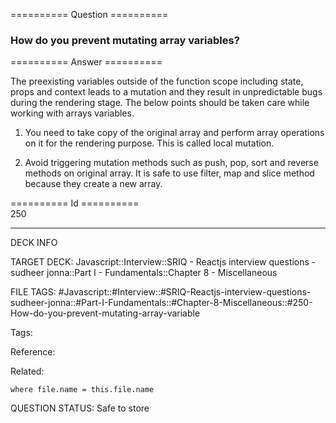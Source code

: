 ========== Question ==========  

### How do you prevent mutating array variables?  

========== Answer ==========  

The preexisting variables outside of the function scope including state, props and context leads to a mutation and they result in unpredictable bugs during the rendering stage. The below points should be taken care while working with arrays variables.

1. You need to take copy of the original array and perform array operations on it for the rendering purpose. This is called local mutation.

2. Avoid triggering mutation methods such as push, pop, sort and reverse methods on original array. It is safe to use filter, map and slice method because they create a new array.

========== Id ==========  
250

---

DECK INFO

TARGET DECK: Javascript::Interview::SRIQ - Reactjs interview questions - sudheer jonna::Part I - Fundamentals::Chapter 8 - Miscellaneous

FILE TAGS: #Javascript::#Interview::#SRIQ-Reactjs-interview-questions-sudheer-jonna::#Part-I-Fundamentals::#Chapter-8-Miscellaneous::#250-How-do-you-prevent-mutating-array-variable

Tags:

Reference:

Related:

```dataview
where file.name = this.file.name
```
QUESTION STATUS: Safe to store
